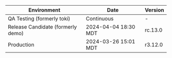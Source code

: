 | Environment | Date | Version |
| -------- | ------- | ------- |
| QA Testing (formerly toki)| Continuous | - |
| Release Candidate (formerly demo) | 2024-04-04 18:30 MDT | rc.13.0 |
| Production | 2024-03-26 15:01 MDT | r3.12.0 |
